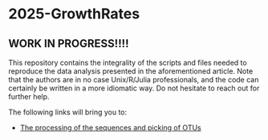 # 2025-GrowthRates

## WORK IN PROGRESS!!!!


This repository contains the integrality of the scripts and files needed to reproduce the data analysis presented in the aforementioned article. Note that the authors are in no case Unix/R/Julia professionals, and the code can certainly be written in a more idiomatic way. Do not hesitate to reach out for further help.

The following links will bring you to:
- [The processing of the sequences and picking of OTUs](Pipeline%20explanations.md)
